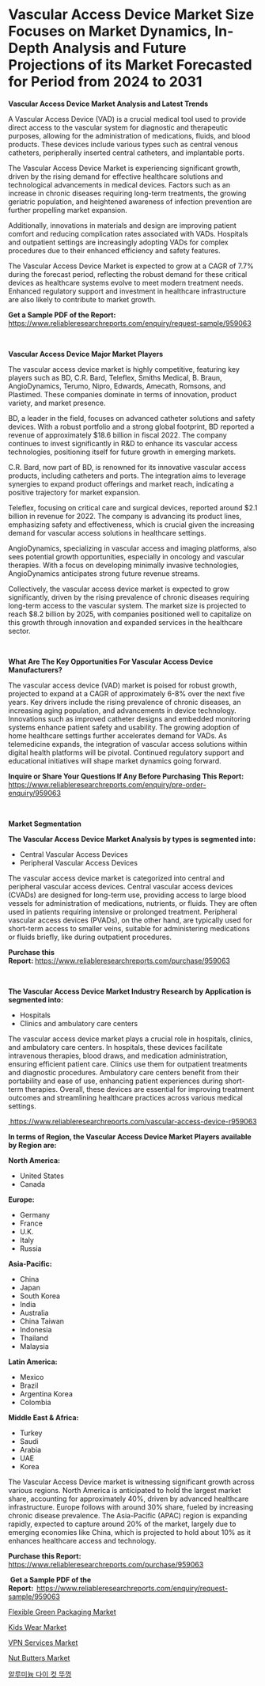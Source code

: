 <p><h1>Vascular Access Device Market Size Focuses on Market Dynamics, In-Depth Analysis and Future Projections of its Market Forecasted for Period from 2024 to 2031</h1></p><p><strong>Vascular Access Device Market Analysis and Latest Trends</strong></p>
<p><p>A Vascular Access Device (VAD) is a crucial medical tool used to provide direct access to the vascular system for diagnostic and therapeutic purposes, allowing for the administration of medications, fluids, and blood products. These devices include various types such as central venous catheters, peripherally inserted central catheters, and implantable ports. </p><p>The Vascular Access Device Market is experiencing significant growth, driven by the rising demand for effective healthcare solutions and technological advancements in medical devices. Factors such as an increase in chronic diseases requiring long-term treatments, the growing geriatric population, and heightened awareness of infection prevention are further propelling market expansion. </p><p>Additionally, innovations in materials and design are improving patient comfort and reducing complication rates associated with VADs. Hospitals and outpatient settings are increasingly adopting VADs for complex procedures due to their enhanced efficiency and safety features. </p><p>The Vascular Access Device Market is expected to grow at a CAGR of 7.7% during the forecast period, reflecting the robust demand for these critical devices as healthcare systems evolve to meet modern treatment needs. Enhanced regulatory support and investment in healthcare infrastructure are also likely to contribute to market growth.</p></p>
<p><strong>Get a Sample PDF of the Report:&nbsp;</strong> <a href="https://www.reliableresearchreports.com/enquiry/request-sample/959063">https://www.reliableresearchreports.com/enquiry/request-sample/959063</a></p>
<p>&nbsp;</p>
<p><strong>Vascular Access Device Major Market Players</strong></p>
<p><p>The vascular access device market is highly competitive, featuring key players such as BD, C.R. Bard, Teleflex, Smiths Medical, B. Braun, AngioDynamics, Terumo, Nipro, Edwards, Amecath, Romsons, and Plastimed. These companies dominate in terms of innovation, product variety, and market presence.</p><p>BD, a leader in the field, focuses on advanced catheter solutions and safety devices. With a robust portfolio and a strong global footprint, BD reported a revenue of approximately $18.6 billion in fiscal 2022. The company continues to invest significantly in R&D to enhance its vascular access technologies, positioning itself for future growth in emerging markets.</p><p>C.R. Bard, now part of BD, is renowned for its innovative vascular access products, including catheters and ports. The integration aims to leverage synergies to expand product offerings and market reach, indicating a positive trajectory for market expansion.</p><p>Teleflex, focusing on critical care and surgical devices, reported around $2.1 billion in revenue for 2022. The company is advancing its product lines, emphasizing safety and effectiveness, which is crucial given the increasing demand for vascular access solutions in healthcare settings.</p><p>AngioDynamics, specializing in vascular access and imaging platforms, also sees potential growth opportunities, especially in oncology and vascular therapies. With a focus on developing minimally invasive technologies, AngioDynamics anticipates strong future revenue streams.</p><p>Collectively, the vascular access device market is expected to grow significantly, driven by the rising prevalence of chronic diseases requiring long-term access to the vascular system. The market size is projected to reach $8.2 billion by 2025, with companies positioned well to capitalize on this growth through innovation and expanded services in the healthcare sector.</p></p>
<p>&nbsp;</p>
<p><strong>What Are The Key Opportunities For Vascular Access Device Manufacturers?</strong></p>
<p><p>The vascular access device (VAD) market is poised for robust growth, projected to expand at a CAGR of approximately 6-8% over the next five years. Key drivers include the rising prevalence of chronic diseases, an increasing aging population, and advancements in device technology. Innovations such as improved catheter designs and embedded monitoring systems enhance patient safety and usability. The growing adoption of home healthcare settings further accelerates demand for VADs. As telemedicine expands, the integration of vascular access solutions within digital health platforms will be pivotal. Continued regulatory support and educational initiatives will shape market dynamics going forward.</p></p>
<p><strong>Inquire or Share Your Questions If Any Before Purchasing This Report:</strong> <a href="https://www.reliableresearchreports.com/enquiry/pre-order-enquiry/959063">https://www.reliableresearchreports.com/enquiry/pre-order-enquiry/959063</a></p>
<p>&nbsp;</p>
<p><strong>Market Segmentation</strong></p>
<p><strong>The Vascular Access Device Market Analysis by types is segmented into:</strong></p>
<p><ul><li>Central Vascular Access Devices</li><li>Peripheral Vascular Access Devices</li></ul></p>
<p><p>The vascular access device market is categorized into central and peripheral vascular access devices. Central vascular access devices (CVADs) are designed for long-term use, providing access to large blood vessels for administration of medications, nutrients, or fluids. They are often used in patients requiring intensive or prolonged treatment. Peripheral vascular access devices (PVADs), on the other hand, are typically used for short-term access to smaller veins, suitable for administering medications or fluids briefly, like during outpatient procedures.</p></p>
<p><strong>Purchase this Report:&nbsp;</strong><a href="https://www.reliableresearchreports.com/purchase/959063">https://www.reliableresearchreports.com/purchase/959063</a></p>
<p>&nbsp;</p>
<p><strong>The Vascular Access Device Market Industry Research by Application is segmented into:</strong></p>
<p><ul><li>Hospitals</li><li>Clinics and ambulatory care centers</li></ul></p>
<p><p>The vascular access device market plays a crucial role in hospitals, clinics, and ambulatory care centers. In hospitals, these devices facilitate intravenous therapies, blood draws, and medication administration, ensuring efficient patient care. Clinics use them for outpatient treatments and diagnostic procedures. Ambulatory care centers benefit from their portability and ease of use, enhancing patient experiences during short-term therapies. Overall, these devices are essential for improving treatment outcomes and streamlining healthcare practices across various medical settings.</p></p>
<p><a href="https://www.reliableresearchreports.com/vascular-access-device-r959063">&nbsp;https://www.reliableresearchreports.com/vascular-access-device-r959063</a></p>
<p><strong>In terms of Region, the Vascular Access Device Market Players available by Region are:</strong></p>
<p>
    <p> <strong> North America: </strong>
        <ul>
            <li>United States</li>
            <li>Canada</li>
        </ul>
        </p> 
    <p> <strong> Europe: </strong>
        <ul>
            <li>Germany</li>
            <li>France</li>
            <li>U.K.</li>
            <li>Italy</li>
            <li>Russia</li>
        </ul>
        </p> 
    <p> <strong> Asia-Pacific: </strong>
        <ul>
            <li>China</li>
            <li>Japan</li>
            <li>South Korea</li>
            <li>India</li>
            <li>Australia</li>
            <li>China Taiwan</li>
            <li>Indonesia</li>
            <li>Thailand</li>
            <li>Malaysia</li>
        </ul>
        </p> 
    <p> <strong> Latin America: </strong>
        <ul>
            <li>Mexico</li>
            <li>Brazil</li>
            <li>Argentina Korea</li>
            <li>Colombia</li>
        </ul>
        </p> 
    <p> <strong> Middle East & Africa: </strong>
        <ul>
            <li>Turkey</li>
            <li>Saudi</li>
            <li>Arabia</li>
            <li>UAE</li>
            <li>Korea</li>
        </ul>
    </p>
    </p>
<p><p>The Vascular Access Device market is witnessing significant growth across various regions. North America is anticipated to hold the largest market share, accounting for approximately 40%, driven by advanced healthcare infrastructure. Europe follows with around 30% share, fueled by increasing chronic disease prevalence. The Asia-Pacific (APAC) region is expanding rapidly, expected to capture around 20% of the market, largely due to emerging economies like China, which is projected to hold about 10% as it enhances healthcare access and technology.</p></p>
<p><strong>Purchase this Report: </strong><a href="https://www.reliableresearchreports.com/purchase/959063">https://www.reliableresearchreports.com/purchase/959063</a></p>
<p>&nbsp;<strong>Get a Sample PDF of the Report:&nbsp;&nbsp;</strong><a href="https://www.reliableresearchreports.com/enquiry/request-sample/959063">https://www.reliableresearchreports.com/enquiry/request-sample/959063</a></p>
<p><strong></strong></p>
<p><p><a href="https://medium.com/@caseywiza1946/global-flexible-green-packaging-market-trends-insights-into-growth-opportunities-and-challenges-ba999e7849dd">Flexible Green Packaging Market</a></p><p><a href="https://issuu.com/reportprime-2/docs/kids-wear-market-size-2030.pptx_84abb92869ba22">Kids Wear Market</a></p><p><a href="https://www.linkedin.com/pulse/vpn-services-market-essentials-key-players-demand-drivers-lfc3f?trackingId=K8P%2Bppg4TQ6ZOF1TAfXPOA%3D%3D">VPN Services Market</a></p><p><a href="https://github.com/arionmp/Market-Research-Report-List-5/blob/main/nut-butters-market.md">Nut Butters Market</a></p><p><a href="https://github.com/laholand/Market-Research-Report-List-6/blob/main/6617243108298.md">알루미늄 다이 컷 뚜껑</a></p></p>
